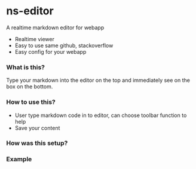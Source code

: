 # ns-editor
A realtime markdown editor for webapp
- Realtime viewer
- Easy to use same github, stackoverflow
- Easy config for your webapp

### What is this?

Type your markdown into the editor on the top and immediately see on the box on the bottom. 

### How to use this?

- User type markdown code in to editor, can choose toolbar function to help
- Save your content
 
### How was this setup?


### Example


